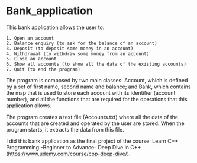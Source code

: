 # Bank_application

This bank application allows the user to:

    1. Open an account
    2. Balance enquiry (to ask for the balance of an account)
    3. Deposit (to deposit some money in an account)
    4. Withdrawal (to withdraw some money from an account)
    5. Close an account
    6. Show all accounts (to show all the data of the existing accounts)
    7. Quit (to end the program)

The program is composed by two main classes: Account, which is defined by a set of first name, second name and balance; and  Bank, which contains the map that is used to store each account with its identifier (account number), and all the functions that are required for the operations that this application allows.

The program creates a text file (Accounts.txt) where all the data of the accounts that are created and operated by the user are stored. When the program starts, it extracts the data from this file.









I did this bank application as the final project of the course: Learn C++ Programming -Beginner to Advance- Deep Dive in C++ (https://www.udemy.com/course/cpp-deep-dive/). 
